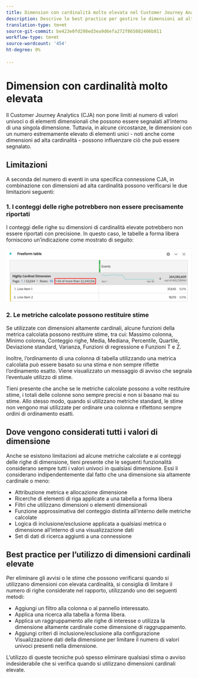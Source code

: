 ```yaml
---
title: Dimension con cardinalità molto elevata nel Customer Journey Analytics
description: Descrive le best practice per gestire le dimensioni ad alta cardinalità nel Customer Journey Analytics
translation-type: tm+mt
source-git-commit: be423e0fd298ed3ea9d6efa272f865882406b811
workflow-type: tm+mt
source-wordcount: '454'
ht-degree: 0%

---
```



# Dimension con cardinalità molto elevata

Il Customer Journey Analytics (CJA) non pone limiti al numero di valori univoci o di elementi dimensionali che possono essere segnalati all’interno di una singola dimensione. Tuttavia, in alcune circostanze, le dimensioni con un numero estremamente elevato di elementi unici - noti anche come dimensioni ad alta cardinalità - possono influenzare ciò che può essere segnalato.

## Limitazioni

A seconda del numero di eventi in una specifica connessione CJA, in combinazione con dimensioni ad alta cardinalità possono verificarsi le due limitazioni seguenti:

### 1. I conteggi delle righe potrebbero non essere precisamente riportati

I conteggi delle righe su dimensioni di cardinalità elevate potrebbero non essere riportati con precisione. In questo caso, le tabelle a forma libera forniscono un’indicazione come mostrato di seguito:

![](assets/high-cardinality.png)

### 2. Le metriche calcolate possono restituire stime

Se utilizzate con dimensioni altamente cardinali, alcune funzioni della metrica calcolata possono restituire stime, tra cui: Massimo colonna, Minimo colonna, Conteggio righe, Media, Mediana, Percentile, Quartile, Deviazione standard, Varianza, Funzioni di regressione e Funzioni T e Z.

Inoltre, l’ordinamento di una colonna di tabella utilizzando una metrica calcolata può essere basato su una stima e non sempre riflette l’ordinamento esatto. Viene visualizzato un messaggio di avviso che segnala l’eventuale utilizzo di stime.

Tieni presente che anche se le metriche calcolate possono a volte restituire stime, i totali delle colonne sono sempre precisi e non si basano mai su stime. Allo stesso modo, quando si utilizzano metriche standard, le stime non vengono mai utilizzate per ordinare una colonna e riflettono sempre ordini di ordinamento esatti.

## Dove vengono considerati tutti i valori di dimensione

Anche se esistono limitazioni ad alcune metriche calcolate e ai conteggi delle righe di dimensione, tieni presente che le seguenti funzionalità considerano sempre tutti i valori univoci in qualsiasi dimensione. Essi li considerano indipendentemente dal fatto che una dimensione sia altamente cardinale o meno:

* Attribuzione metrica e allocazione dimensione
* Ricerche di elementi di riga applicate a una tabella a forma libera
* Filtri che utilizzano dimensioni o elementi dimensionali
* Funzione approssimativa del conteggio distinta all’interno delle metriche calcolate
* Logica di inclusione/esclusione applicata a qualsiasi metrica o dimensione all’interno di una visualizzazione dati
* Set di dati di ricerca aggiunti a una connessione

## Best practice per l’utilizzo di dimensioni cardinali elevate

Per eliminare gli avvisi o le stime che possono verificarsi quando si utilizzano dimensioni con elevata cardinalità, si consiglia di limitare il numero di righe considerate nel rapporto, utilizzando uno dei seguenti metodi:

* Aggiungi un filtro alla colonna o al pannello interessato.
* Applica una ricerca alla tabella a forma libera.
* Applica un raggruppamento alle righe di interesse o utilizza la dimensione altamente cardinale come dimensione di raggruppamento.
* Aggiungi criteri di inclusione/esclusione alla configurazione Visualizzazione dati della dimensione per limitare il numero di valori univoci presenti nella dimensione.

L’utilizzo di queste tecniche può spesso eliminare qualsiasi stima o avviso indesiderabile che si verifica quando si utilizzano dimensioni cardinali elevate.
